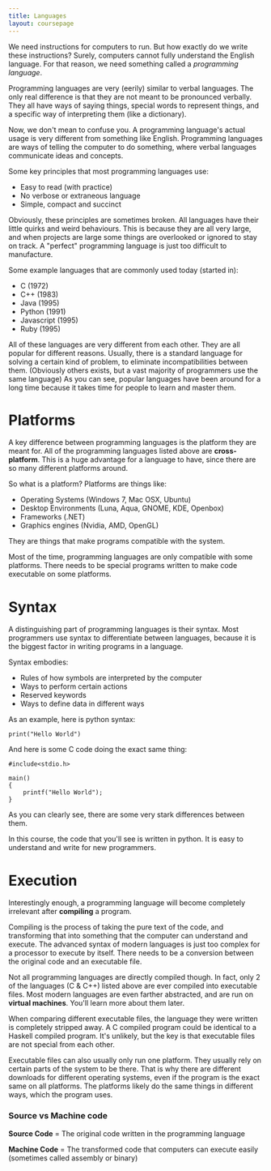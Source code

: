 ```yaml
---
title: Languages
layout: coursepage
---
```


We need instructions for computers to run. But how exactly do we write these instructions? Surely, computers cannot fully understand the English language. For that reason, we need something called a *programming language*.

Programming languages are very (eerily) similar to verbal languages. The only real difference is that they are not meant to be pronounced verbally. They all have ways of saying things, special words to represent things, and a specific way of interpreting them (like a dictionary).

Now, we don't mean to confuse you. A programming language's actual usage is very different from something like English. Programming languages are ways of telling the computer to do something, where verbal languages communicate ideas and concepts.

Some key principles that most programming languages use:

- Easy to read (with practice)
- No verbose or extraneous language
- Simple, compact and succinct

Obviously, these principles are sometimes broken. All languages have their little quirks and weird behaviours. This is because they are all very large, and when projects are large some things are overlooked or ignored to stay on track. A "perfect" programming language is just too difficult to manufacture.

Some example languages that are commonly used today (started in):

- C (1972)
- C++ (1983)
- Java (1995)
- Python (1991)
- Javascript (1995)
- Ruby (1995)

All of these languages are very different from each other. They are all popular for different reasons. Usually, there is a standard language for solving a certain kind of problem, to eliminate incompatibilities between them. (Obviously others exists, but a vast majority of programmers use the same language) As you can see, popular languages have been around for a long time because it takes time for people to learn and master them.

# Platforms
A key difference between programming languages is the platform they are meant for. All of the programming languages listed above are **cross-platform**. This is a huge advantage for a language to have, since there are so many different platforms around.

So what is a platform? Platforms are things like:

- Operating Systems (Windows 7, Mac OSX, Ubuntu)
- Desktop Environments (Luna, Aqua, GNOME, KDE, Openbox)
- Frameworks (.NET)
- Graphics engines (Nvidia, AMD, OpenGL)

They are things that make programs compatible with the system.

Most of the time, programming languages are only compatible with some platforms. There needs to be special programs written to make code executable on some platforms.

# Syntax
A distinguishing part of programming languages is their syntax. Most programmers use syntax to differentiate between languages, because it is the biggest factor in writing programs in a language.

Syntax embodies:

- Rules of how symbols are interpreted by the computer
- Ways to perform certain actions
- Reserved keywords
- Ways to define data in different ways

As an example, here is python syntax:

    print("Hello World")
        
And here is some C code doing the exact same thing:

    #include<stdio.h>

    main()
    {
        printf("Hello World");
    }
    
As you can clearly see, there are some very stark differences between them.

In this course, the code that you'll see is written in python. It is easy to understand and write for new programmers.

# Execution
Interestingly enough, a programming language will become completely irrelevant after **compiling** a program.

Compiling is the process of taking the pure text of the code, and transforming that into something that the computer can understand and execute. The advanced syntax of modern languages is just too complex for a processor to execute by itself. There needs to be a conversion between the original code and an executable file.

Not all programming languages are directly compiled though. In fact, only 2 of the languages (C & C++) listed above are ever compiled into executable files. Most modern languages are even farther abstracted, and are run on **virtual machines**. You'll learn more about them later.

When comparing different executable files, the language they were written is completely stripped away. A C compiled program could be identical to a Haskell compiled program. It's unlikely, but the key is that executable files are not special from each other.

Executable files can also usually only run one platform. They usually rely on certain parts of the system to be there. That is why there are different downloads for different operating systems, even if the program is the exact same on all platforms. The platforms likely do the same things in different ways, which the program uses.

### Source vs Machine code

**Source Code** = The original code written in the programming language

**Machine Code** = The transformed code that computers can execute easily (sometimes called assembly or binary)
